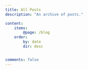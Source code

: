 ```yaml
---
title: All Posts
description: "An archive of posts."

content:
    items:
        @page: /blog
    order:
        by: date
        dir: desc


comments: false
---
```

